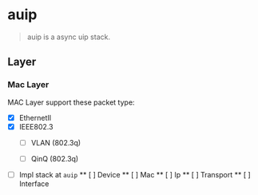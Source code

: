 # auip

> auip is a async uip stack.

## Layer

### Mac Layer

MAC Layer support these packet type:

- [X] EthernetII
- [X] IEEE802.3
  - [ ] VLAN (802.3q)
  - [ ] QinQ (802.3q)



* [ ] Impl stack at `auip`
** [ ] Device
** [ ] Mac
** [ ] Ip
** [ ] Transport
** [ ] Interface

